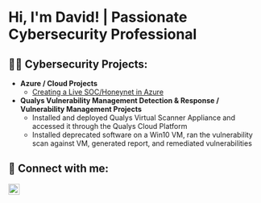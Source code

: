 <h1>Hi, I'm David! | Passionate Cybersecurity Professional

<h2>👨‍💻 Cybersecurity Projects:</h2>

- <b>Azure / Cloud Projects</b>
  - [Creating a Live SOC/Honeynet in Azure](https://github.com/DavidGarcia826/Azure-SOC-Honeynet)
- <b>Qualys Vulnerability Management Detection & Response / Vulnerability Management Projects</b>
  - Installed and deployed Qualys Virtual Scanner Appliance and accessed it through the Qualys Cloud Platform
  - Installed deprecated software on a Win10 VM, ran the vulnerability scan against VM, generated report, and remediated vulnerabilities 

<h2> 🤳 Connect with me:</h2>

[<img align="left" alt="JoshMadakor | LinkedIn" width="22px" src="https://cdn.jsdelivr.net/npm/simple-icons@v3/icons/linkedin.svg" />][linkedin]

[linkedin]: https://www.linkedin.com/in/davidgarcia26/
